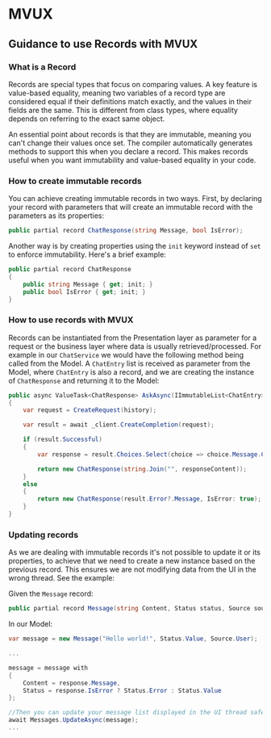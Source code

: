 # MVUX

## Guidance to use Records with MVUX

### What is a Record

Records are special types that focus on comparing values. A key feature is value-based equality, meaning two variables of a record type are considered equal if their definitions match exactly, and the values in their fields are the same. This is different from class types, where equality depends on referring to the exact same object.

An essential point about records is that they are immutable, meaning you can't change their values once set. The compiler automatically generates methods to support this when you declare a record. This makes records useful when you want immutability and value-based equality in your code.

### How to create immutable records

You can achieve creating immutable records in two ways. First, by declaring your record with parameters that will create an immutable record with the parameters as its properties:

```cs
public partial record ChatResponse(string Message, bool IsError);
```

Another way is by creating properties using the `init` keyword instead of `set` to enforce immutability. Here's a brief example:

```cs
public partial record ChatResponse
{
    public string Message { get; init; }
    public bool IsError { get; init; }
}
```

### How to use records with MVUX

<!-- Service/Business layer creates the record and send it to the Presentation layer -->

Records can be instantiated from the Presentation layer as parameter for a request or the business layer where data is usually retrieved/processed. For example in our `ChatService` we would have the following method being called from the Model. A `ChatEntry` list is received as parameter from the Model, where `ChatEntry` is also a record, and we are creating the instance of `ChatResponse` and returning it to the Model:

```cs
public async ValueTask<ChatResponse> AskAsync(IImmutableList<ChatEntry> history)
{
    var request = CreateRequest(history);

    var result = await _client.CreateCompletion(request);

    if (result.Successful)
    {
        var response = result.Choices.Select(choice => choice.Message.Content);

        return new ChatResponse(string.Join("", responseContent));
    }
    else
    {
        return new ChatResponse(result.Error?.Message, IsError: true);
    }
}
```

### Updating records

As we are dealing with immutable records it's not possible to update it or its properties, to achieve that we need to create a new instance based on the previous record. This ensures we are not modifying data from the UI in the wrong thread. See the example:

Given the `Message` record:

```cs
public partial record Message(string Content, Status status, Source source);
```

In our Model:

```cs
var message = new Message("Hello world!", Status.Value, Source.User);

...

message = message with
{
    Content = response.Message,
    Status = response.IsError ? Status.Error : Status.Value
};

//Then you can update your message list displayed in the UI thread safe
await Messages.UpdateAsync(message);
...

```